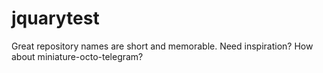 # jquarytest
Great repository names are short and memorable. Need inspiration? How about miniature-octo-telegram?
